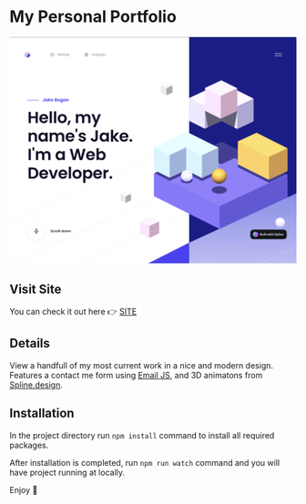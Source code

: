 # My Personal Portfolio
<img src="https://raw.githubusercontent.com/jakebogan01/Portfolio/main/img/content/preview.webp">

## Visit Site
You can check it out here :point_right: <a href="https://jakebogan.dev" target="_blank"> SITE </a>

## Details
View a handfull of my most current work in a nice and modern design. Features a contact me form using <a href="https://www.emailjs.com" target="_blank">Email JS</a>, and 3D animatons from <a href="https://spline.design" target="_blank">Spline.design</a>.

## Installation
In the project directory run `npm install` command to install all required packages.

After installation is completed, run `npm run watch` command and you will have project running at locally.

Enjoy :palm_tree:
